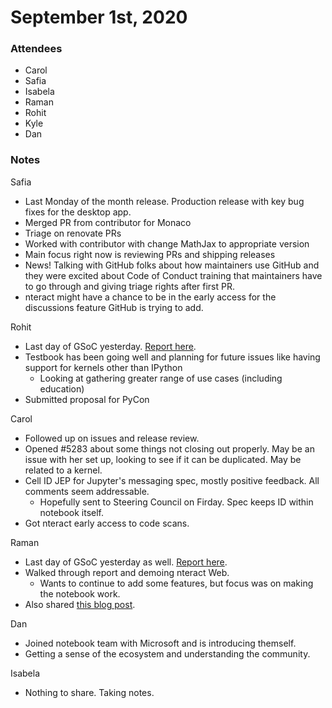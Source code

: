 # September 1st, 2020

### Attendees

* Carol
* Safia
* Isabela
* Raman
* Rohit
* Kyle
* Dan

### Notes

Safia

* Last Monday of the month release. Production release with key bug fixes for the desktop app.
* Merged PR from contributor for Monaco
* Triage on renovate PRs
* Worked with contributor with change MathJax to appropriate version
* Main focus right now is reviewing PRs and shipping releases
* News! Talking with GitHub folks about how maintainers use GitHub and they were excited about Code of Conduct training that maintainers have to go through and giving triage rights after first PR.
* nteract might have a chance to be in the early access for the discussions feature GitHub is trying to add.

Rohit

* Last day of GSoC yesterday. [Report here](https://rohitsanjay.com/gsoc/final-report).
* Testbook has been going well and planning for future issues like having support for kernels other than IPython
    * Looking at gathering greater range of use cases (including education)
* Submitted proposal for PyCon

Carol

* Followed up on issues and release review.
* Opened #5283 about some things not closing out properly. May be an issue with her set up, looking to see if it can be duplicated. May be related to a kernel.
* Cell ID JEP for Jupyter's messaging spec, mostly positive feedback. All comments seem addressable. 
    * Hopefully sent to Steering Council on Firday. Spec keeps ID within notebook itself.
* Got nteract early access to code scans.

Raman

* Last day of GSoC yesterday as well. [Report here](https://blog.ramantehlan.com/post/2020/gsoc/final-report/).
* Walked through report and demoing nteract Web.
    * Wants to continue to add some features, but focus was on making the notebook work.
* Also shared [this blog post](https://blog.ramantehlan.com/post/2020/gsoc/demystifying-nteract-sdk/).

Dan

* Joined notebook team with Microsoft and is introducing themself.
* Getting a sense of the ecosystem and understanding the community.

Isabela

* Nothing to share. Taking notes.
